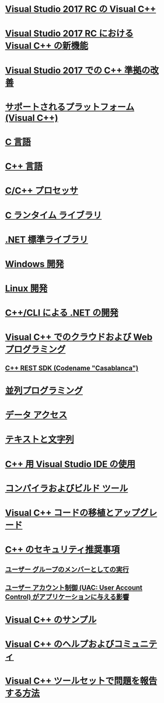 # [Visual Studio 2017 RC の Visual C++](visual-cpp-in-visual-studio.md)
# [Visual Studio 2017 RC における Visual C++ の新機能](what-s-new-for-visual-cpp-in-visual-studio.md)
# [Visual Studio 2017 での C++ 準拠の改善](cpp-conformance-improvements-2017.md)
# [サポートされるプラットフォーム (Visual C++)](supported-platforms-visual-cpp.md)
# [C 言語](c-language/c-language-reference.md)
# [C++ 言語](cpp/cpp-language-reference.md)
# [C/C++ プロセッサ](preprocessor/c-cpp-preprocessor-reference.md)
# [C ランタイム ライブラリ](c-runtime-library/c-run-time-library-reference.md)
# [.NET 標準ライブラリ](standard-library/cpp-standard-library-reference.md)
# [Windows 開発](windows/overview-of-windows-programming-in-cpp.md)
# [Linux 開発](linux/download-install-and-setup-the-linux-development-workload.md)
# [C++/CLI による .NET の開発](dotnet/dotnet-programming-with-cpp-cli-visual-cpp.md)
# [Visual C++ でのクラウドおよび Web プログラミング](cloud/cloud-and-web-programming-in-visual-cpp.md)
## [C++ REST SDK (Codename "Casablanca")](cloud/cpp-rest-sdk-codename-casablanca.md)
# [並列プログラミング](parallel/parallel-programming-in-visual-cpp.md)
# [データ アクセス](data/data-access-programming-mfc-atl.md)
# [テキストと文字列](text/text-and-strings-in-visual-cpp.md)
# [C++ 用 Visual Studio IDE の使用](ide/ide-and-tools-for-visual-cpp-development.md)
# [コンパイラおよびビルド ツール](build/building-c-cpp-programs.md)
# [Visual C++ コードの移植とアップグレード](porting/visual-cpp-porting-and-upgrading-guide.md)
# [C++ のセキュリティ推奨事項](security/security-best-practices-for-cpp.md)
## [ユーザー グループのメンバーとしての実行](security/running-as-a-member-of-the-users-group.md)
## [ユーザー アカウント制御 (UAC: User Account Control) がアプリケーションに与える影響](security/how-user-account-control-uac-affects-your-application.md)
# [Visual C++ のサンプル](visual-cpp-samples.md)
# [Visual C++ のヘルプおよびコミュニティ](visual-cpp-help-and-community.md)
# [Visual C++ ツールセットで問題を報告する方法](how-to-report-a-problem-with-the-visual-cpp-toolset.md)


<!--HONumber=Feb17_HO4-->


